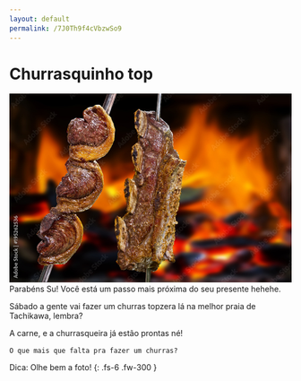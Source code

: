 ```yaml
---
layout: default
permalink: /7J0Th9f4cVbzwSo9
---
```


# Churrasquinho top
![Screenshot 1](/assets/images/su/churras.jpeg)
Parabéns Su! Você está um passo mais próxima do seu presente hehehe.

Sábado a gente vai fazer um churras topzera lá na melhor praia de Tachikawa, lembra?

A carne, e a churrasqueira já estão prontas né! 
```
O que mais que falta pra fazer um churras?
```

Dica: Olhe bem a foto!
{: .fs-6 .fw-300 }

